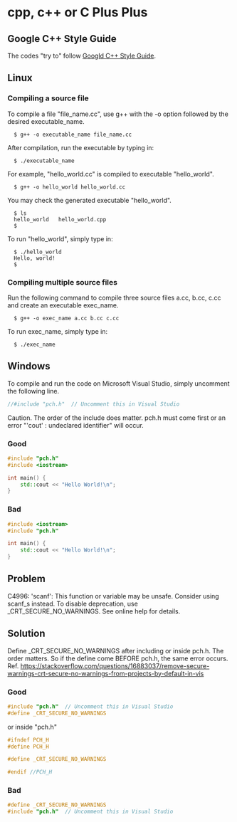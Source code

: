 # cpp, c++ or C Plus Plus

## Google C++ Style Guide
The codes "try to" follow [Googld C++ Style Guide](https://google.github.io/styleguide/cppguide.html).

## Linux
### Compiling a source file
To compile a file "file_name.cc", use g++ with the -o option followed by the desired executable_name.
```
  $ g++ -o executable_name file_name.cc
```
After compilation, run the executable by typing in:
```
  $ ./executable_name
```
For example, "hello_world.cc" is compiled to executable "hello_world".
```
  $ g++ -o hello_world hello_world.cc
```
You may check the generated executable "hello_world".
```
  $ ls
  hello_world   hello_world.cpp
  $
```
To run "hello_world", simply type in:
```
  $ ./hello_world
  Hello, world!
  $
```

### Compiling multiple source files
Run the following command to compile three source files a.cc, b.cc, c.cc and create an executable exec_name.
```
  $ g++ -o exec_name a.cc b.cc c.cc
```
To run exec_name, simply type in:
```
  $ ./exec_name
```

## Windows
To compile and run the code on Microsoft Visual Studio, simply uncomment the following line.
```cpp
//#include "pch.h"  // Uncomment this in Visual Studio
```
Caution. The order of the include does matter. pch.h must come first or an error "'cout' : undeclared identifier" will occur.

### Good
```cpp
#include "pch.h"
#include <iostream>

int main() {
    std::cout << "Hello World!\n"; 
}
```
### Bad
```cpp
#include <iostream>
#include "pch.h"

int main() {
    std::cout << "Hello World!\n"; 
}
```

## Problem
C4996: 'scanf': This function or variable may be unsafe. Consider using scanf_s instead. To disable deprecation, use _CRT_SECURE_NO_WARNINGS. See online help for details.

## Solution
Define _CRT_SECURE_NO_WARNINGS after including or inside pch.h.
The order matters. So if the define come BEFORE pch.h, the same error occurs.
Ref. https://stackoverflow.com/questions/16883037/remove-secure-warnings-crt-secure-no-warnings-from-projects-by-default-in-vis

### Good
```cpp
#include "pch.h"  // Uncomment this in Visual Studio
#define _CRT_SECURE_NO_WARNINGS
```
or inside "pch.h"
```cpp
#ifndef PCH_H
#define PCH_H

#define _CRT_SECURE_NO_WARNINGS

#endif //PCH_H
```
### Bad
```cpp
#define _CRT_SECURE_NO_WARNINGS
#include "pch.h"  // Uncomment this in Visual Studio
```
